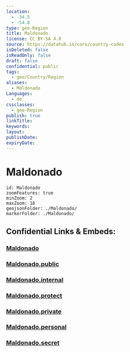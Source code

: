 ```yaml
---
location:
  - -34.5
  - -54.8
type: geo-Region
title: Maldonado
license: CC BY-SA 4.0
source: https://datahub.io/core/country-codes
isDeleted: false
isReadOnly: false
draft: false
confidential: public
tags:
  - geo/Country/Region
aliases:
  - Maldonado
Languages:
  - de
cssclasses:
  - geo-Region
publish: true
linkTitle:
keywords:
layout:
publishDate:
expiryDate:
---
```


# Maldonado

```leaflet
id: Maldonado
zoomFeatures: true 
minZoom: 2 
maxZoom: 18
geojsonFolder: ./Maldonado/
markerFolder: ./Maldonado/
```


## Confidential Links & Embeds: 

### [Maldonado](/_Standards/Earth/Continent/America~South/Uruguay/departments~Uruguay/Maldonado.md) 

### [Maldonado.public](/_public/Earth/Continent/America~South/Uruguay/departments~Uruguay/Maldonado.public.md) 

### [Maldonado.internal](/_internal/Earth/Continent/America~South/Uruguay/departments~Uruguay/Maldonado.internal.md) 

### [Maldonado.protect](/_protect/Earth/Continent/America~South/Uruguay/departments~Uruguay/Maldonado.protect.md) 

### [Maldonado.private](/_private/Earth/Continent/America~South/Uruguay/departments~Uruguay/Maldonado.private.md) 

### [Maldonado.personal](/_personal/Earth/Continent/America~South/Uruguay/departments~Uruguay/Maldonado.personal.md) 

### [Maldonado.secret](/_secret/Earth/Continent/America~South/Uruguay/departments~Uruguay/Maldonado.secret.md)

